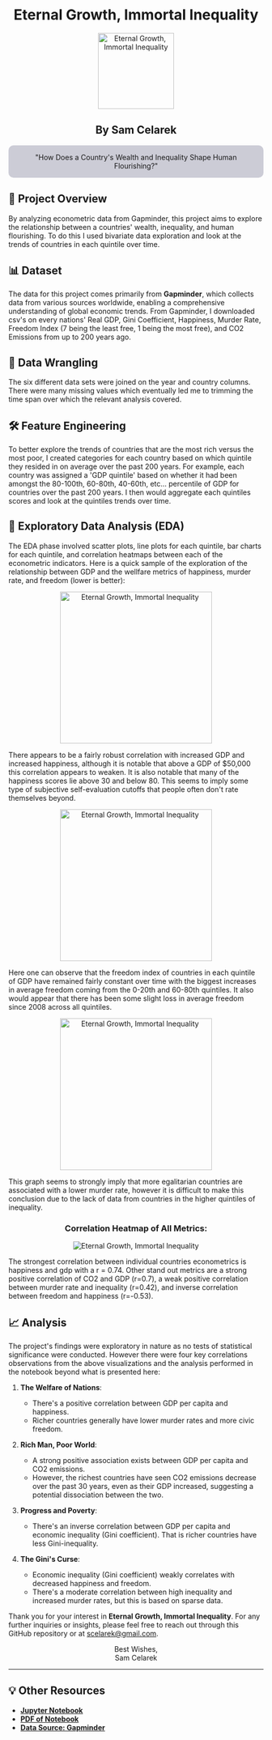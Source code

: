 <div align="center">

<h1>Eternal Growth, Immortal Inequality</h1>

   <img src="https://github.com/scelarek/scelarek.github.io/blob/master/images/Logo%20for%20Economics.png" title="Eternal Growth, Immortal Inequality" alt="Eternal Growth, Immortal Inequality" width="150" height="150"> 

<h2><strong>By Sam Celarek</strong></h2>
</div>

<div align="center" style="background-color: #CCCCD6; padding: 15px; border-radius: 10px;">
"How Does a Country's Wealth and Inequality Shape Human Flourishing?"
</div>

## 🎯 Project Overview

By analyzing econometric data from Gapminder, this project aims to explore the relationship between a countries' wealth, inequality, and human flourishing. To do this I used bivariate data exploration and look at the trends of countries in each quintile over time. 

## 📊 Dataset
The data for this project comes primarily from **Gapminder**, which collects data from various sources worldwide, enabling a comprehensive understanding of global economic trends.  From Gapminder, I downloaded csv's on every nations' Real GDP, Gini Coefficient, Happiness, Murder Rate, Freedom Index (7 being the least free, 1 being the most free), and CO2 Emissions from up to 200 years ago. 

## 🧹 Data Wrangling
The six different data sets were joined on the year and country columns. There were many missing values which eventually led me to trimming the time span over which the relevant analysis covered. 

## 🛠️ Feature Engineering
To better explore the trends of countries that are the most rich versus the most poor, I created categories for each country based on which quintile they resided in on average over the past 200 years. For example, each country was assigned a 'GDP quintile' based on whether it had been amongst the 80-100th, 60-80th, 40-60th, etc... percentile of GDP for countries over the past 200 years. I then would aggregate each quintiles scores and look at the quintiles trends over time. 

## 📶 Exploratory Data Analysis (EDA)
The EDA phase involved scatter plots, line plots for each quintile, bar charts for each quintile, and correlation heatmaps between each of the econometric indicators. Here is a quick sample of the exploration of the relationship between GDP and the wellfare metrics of happiness, murder rate, and freedom (lower is better):


<div align="center">
<img align="center" src="https://github.com/scelarek/scelarek.github.io/assets/115444760/fd4a32e8-dc95-4ef7-8da4-7b4281c3ab07" title="Eternal Growth, Immortal Inequality" alt="Eternal Growth, Immortal Inequality" width="300" height="300">  
</div>

There appears to be a fairly robust correlation with increased GDP and increased happiness, although it is notable that above a GDP of $50,000 this correlation appears to weaken. It is also notable that many of the happiness scores lie above 30 and below 80. This seems to imply some type of subjective self-evaluation cutoffs that people often don't rate themselves beyond.  

<div align="center">
<img align="center" src="https://github.com/scelarek/scelarek.github.io/assets/115444760/904306d0-6107-4433-ac77-fe3e84b58525" title="Eternal Growth, Immortal Inequality" alt="Eternal Growth, Immortal Inequality" width="300" height="300"> 
</div>

Here one can observe that the freedom index of countries in each quintile of GDP have remained fairly constant over time with the biggest increases in average freedom coming from the 0-20th and 60-80th quintiles. It also would appear that there has been some slight loss in average freedom since 2008 across all quintiles.

<div align="center">
<img align="center" src="https://github.com/scelarek/scelarek.github.io/assets/115444760/e420d2f5-0201-4c9f-b216-a24c134f7a10" title="Eternal Growth, Immortal Inequality" alt="Eternal Growth, Immortal Inequality" width="300" height="300"> 
</div>

This graph seems to strongly imply that more egalitarian countries are associated with a lower murder rate, however it is difficult to make this conclusion due to the lack of data from countries in the higher quintiles of inequality. 


<div align="center">

   <h3> Correlation Heatmap of All Metrics: </h3>
   <img src="https://github.com/scelarek/scelarek.github.io/assets/115444760/2e53793e-25a1-4090-8961-0327a44671c6" title="Eternal Growth, Immortal Inequality" alt="Eternal Growth, Immortal Inequality"> 
</div>


The strongest correlation between individual countries econometrics is happiness and gdp with a r = 0.74. Other stand out metrics are a strong positive correlation of CO2 and GDP (r=0.7), a weak positive correlation between murder rate and inequality (r=0.42), and inverse correlation between freedom and happiness (r=-0.53).  


## 📈 Analysis
The project's findings were exploratory in nature as no tests of statistical significance were conducted. However there were four key correlations observations from the above visualizations and the analysis performed in the notebook beyond what is presented here: 

1. **The Welfare of Nations**:
   - There's a positive correlation between GDP per capita and happiness.
   - Richer countries generally have lower murder rates and more civic freedom.

2. **Rich Man, Poor World**:
   - A strong positive association exists between GDP per capita and CO2 emissions.
   - However, the richest countries have seen CO2 emissions decrease over the past 30 years, even as their GDP increased, suggesting a potential dissociation between the two.

3. **Progress and Poverty**:
   - There's an inverse correlation between GDP per capita and economic inequality (Gini coefficient). That is richer countries have less Gini-inequality. 

4. **The Gini's Curse**:
   - Economic inequality (Gini coefficient) weakly correlates with decreased happiness and freedom.
   - There's a moderate correlation between high inequality and increased murder rates, but this is based on sparse data.

Thank you for your interest in **Eternal Growth, Immortal Inequality**. For any further inquiries or insights, please feel free to reach out through this GitHub repository or at scelarek@gmail.com.

<div align="center">

Best Wishes, <br>
Sam Celarek

</div>

---

## 💡 Other Resources

- **[Jupyter Notebook](/eternal_growth_immortal_inequality.ipynb)**
- **[PDF of Notebook](/Sam_Celarek_eternal_growth_immortal_inequality.pdf)**
- **[Data Source: Gapminder](https://www.gapminder.org)**
